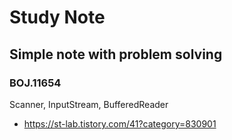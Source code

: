 # Study Note

## Simple note with problem solving

### BOJ.11654
Scanner, InputStream, BufferedReader
- https://st-lab.tistory.com/41?category=830901
